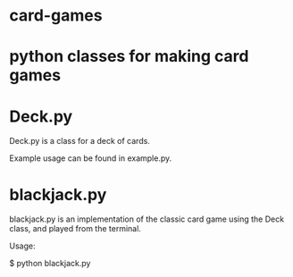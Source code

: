 # card-games
# python classes for making card games

# Deck.py
Deck.py is a class for a deck of cards.

Example usage can be found in example.py.

# blackjack.py
blackjack.py is an implementation of the classic card game using the Deck class, and played from the terminal.

Usage:

$ python blackjack.py


